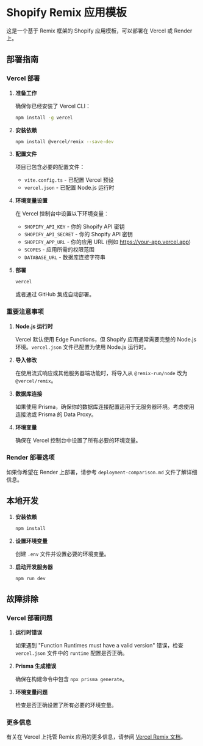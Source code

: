 # Shopify Remix 应用模板

这是一个基于 Remix 框架的 Shopify 应用模板，可以部署在 Vercel 或 Render 上。

## 部署指南

### Vercel 部署

1. **准备工作**

   确保你已经安装了 Vercel CLI：

   ```bash
   npm install -g vercel
   ```

2. **安装依赖**

   ```bash
   npm install @vercel/remix --save-dev
   ```

3. **配置文件**

   项目已包含必要的配置文件：
   - `vite.config.ts` - 已配置 Vercel 预设
   - `vercel.json` - 已配置 Node.js 运行时

4. **环境变量设置**

   在 Vercel 控制台中设置以下环境变量：

   - `SHOPIFY_API_KEY` - 你的 Shopify API 密钥
   - `SHOPIFY_API_SECRET` - 你的 Shopify API 密钥
   - `SHOPIFY_APP_URL` - 你的应用 URL (例如 https://your-app.vercel.app)
   - `SCOPES` - 应用所需的权限范围
   - `DATABASE_URL` - 数据库连接字符串

5. **部署**

   ```bash
   vercel
   ```

   或者通过 GitHub 集成自动部署。

### 重要注意事项

1. **Node.js 运行时**

   Vercel 默认使用 Edge Functions，但 Shopify 应用通常需要完整的 Node.js 环境。`vercel.json` 文件已配置为使用 Node.js 运行时。

2. **导入修改**

   在使用流式响应或其他服务器端功能时，将导入从 `@remix-run/node` 改为 `@vercel/remix`。

3. **数据库连接**

   如果使用 Prisma，确保你的数据库连接配置适用于无服务器环境。考虑使用连接池或 Prisma 的 Data Proxy。

4. **环境变量**

   确保在 Vercel 控制台中设置了所有必要的环境变量。

### Render 部署选项

如果你希望在 Render 上部署，请参考 `deployment-comparison.md` 文件了解详细信息。

## 本地开发

1. **安装依赖**

   ```bash
   npm install
   ```

2. **设置环境变量**

   创建 `.env` 文件并设置必要的环境变量。

3. **启动开发服务器**

   ```bash
   npm run dev
   ```

## 故障排除

### Vercel 部署问题

1. **运行时错误**

   如果遇到 "Function Runtimes must have a valid version" 错误，检查 `vercel.json` 文件中的 `runtime` 配置是否正确。

2. **Prisma 生成错误**

   确保在构建命令中包含 `npx prisma generate`。

3. **环境变量问题**

   检查是否正确设置了所有必要的环境变量。

### 更多信息

有关在 Vercel 上托管 Remix 应用的更多信息，请参阅 [Vercel Remix 文档](https://vercel.com/docs/frameworks/remix)。
